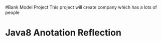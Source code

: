#Bank Model Project
This project will create company which has a lots of people

# Java8 Anotation Reflection



